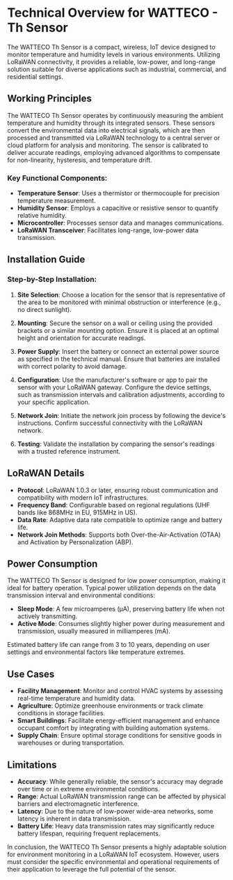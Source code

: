 # Technical Overview for WATTECO - Th Sensor

The WATTECO Th Sensor is a compact, wireless, IoT device designed to monitor temperature and humidity levels in various environments. Utilizing LoRaWAN connectivity, it provides a reliable, low-power, and long-range solution suitable for diverse applications such as industrial, commercial, and residential settings.

## Working Principles

The WATTECO Th Sensor operates by continuously measuring the ambient temperature and humidity through its integrated sensors. These sensors convert the environmental data into electrical signals, which are then processed and transmitted via LoRaWAN technology to a central server or cloud platform for analysis and monitoring. The sensor is calibrated to deliver accurate readings, employing advanced algorithms to compensate for non-linearity, hysteresis, and temperature drift.

### Key Functional Components:
- **Temperature Sensor**: Uses a thermistor or thermocouple for precision temperature measurement.
- **Humidity Sensor**: Employs a capacitive or resistive sensor to quantify relative humidity.
- **Microcontroller**: Processes sensor data and manages communications.
- **LoRaWAN Transceiver**: Facilitates long-range, low-power data transmission.

## Installation Guide

### Step-by-Step Installation:
1. **Site Selection**: Choose a location for the sensor that is representative of the area to be monitored with minimal obstruction or interference (e.g., no direct sunlight).
   
2. **Mounting**: Secure the sensor on a wall or ceiling using the provided brackets or a similar mounting option. Ensure it is placed at an optimal height and orientation for accurate readings.

3. **Power Supply**: Insert the battery or connect an external power source as specified in the technical manual. Ensure that batteries are installed with correct polarity to avoid damage.

4. **Configuration**: Use the manufacturer's software or app to pair the sensor with your LoRaWAN gateway. Configure the device settings, such as transmission intervals and calibration adjustments, according to your specific application.

5. **Network Join**: Initiate the network join process by following the device's instructions. Confirm successful connectivity with the LoRaWAN network.

6. **Testing**: Validate the installation by comparing the sensor's readings with a trusted reference instrument.

## LoRaWAN Details

- **Protocol**: LoRaWAN 1.0.3 or later, ensuring robust communication and compatibility with modern IoT infrastructures.
- **Frequency Band**: Configurable based on regional regulations (UHF bands like 868MHz in EU, 915MHz in US).
- **Data Rate**: Adaptive data rate compatible to optimize range and battery life.
- **Network Join Methods**: Supports both Over-the-Air-Activation (OTAA) and Activation by Personalization (ABP).

## Power Consumption

The WATTECO Th Sensor is designed for low power consumption, making it ideal for battery operation. Typical power utilization depends on the data transmission interval and environmental conditions:
- **Sleep Mode**: A few microamperes (μA), preserving battery life when not actively transmitting.
- **Active Mode**: Consumes slightly higher power during measurement and transmission, usually measured in milliamperes (mA).

Estimated battery life can range from 3 to 10 years, depending on user settings and environmental factors like temperature extremes.

## Use Cases

- **Facility Management**: Monitor and control HVAC systems by assessing real-time temperature and humidity data.
- **Agriculture**: Optimize greenhouse environments or track climate conditions in storage facilities.
- **Smart Buildings**: Facilitate energy-efficient management and enhance occupant comfort by integrating with building automation systems.
- **Supply Chain**: Ensure optimal storage conditions for sensitive goods in warehouses or during transportation.

## Limitations

- **Accuracy**: While generally reliable, the sensor's accuracy may degrade over time or in extreme environmental conditions.
- **Range**: Actual LoRaWAN transmission range can be affected by physical barriers and electromagnetic interference.
- **Latency**: Due to the nature of low-power wide-area networks, some latency is inherent in data transmission.
- **Battery Life**: Heavy data transmission rates may significantly reduce battery lifespan, requiring frequent replacements.

In conclusion, the WATTECO Th Sensor presents a highly adaptable solution for environment monitoring in a LoRaWAN IoT ecosystem. However, users must consider the specific environmental and operational requirements of their application to leverage the full potential of the sensor.